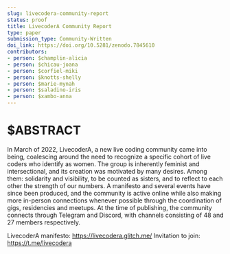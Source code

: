 ```yaml
---
slug: livecodera-community-report
status: proof
title: LivecoderA Community Report
type: paper
submission_type: Community-Written
doi_link: https://doi.org/10.5281/zenodo.7845610
contributors:
- person: $champlin-alicia
- person: $chicau-joana
- person: $corfiel-miki
- person: $knotts-shelly
- person: $marie-mynah
- person: $saladino-iris
- person: $xambo-anna
---
```


# $ABSTRACT

In March of 2022, LivecoderA, a new live coding community came into
being, coalescing around the need to recognize a specific cohort of live
coders who identify as women. The group is inherently feminist and
intersectional, and its creation was motivated by many desires. Among
them: solidarity and visibility, to be counted as sisters, and to
reflect to each other the strength of our numbers. A manifesto and
several events have since been produced, and the community is active
online while also making more in-person connections whenever possible
through the coordination of gigs, residencies and meetups. At the time
of publishing, the community connects through Telegram and Discord, with
channels consisting of 48 and 27 members respectively.

LivecoderA manifesto: https://livecodera.glitch.me/
Invitation to join: https://t.me/livecodera
